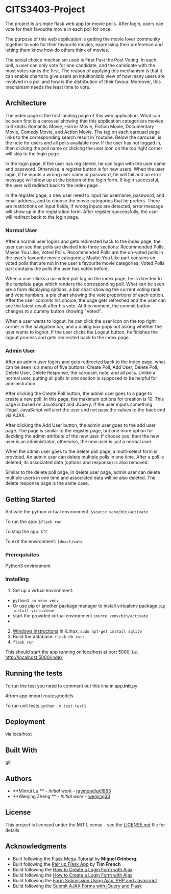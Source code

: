 # CITS3403-Project

The project is a simple flask web app for movie polls. After login, users can vote for their favourite movie in each poll for once.

The purpose of this web application is getting the movie lover community together to vote for their favourite movies, expressing their preference and letting them know how do others think of movies.

The social choice mechanism used is First Past the Post Voting. In each poll, a user can only vote for one candidate, and the candidate with the most votes ranks the first. The reason of applying this mechanism is that it can enable charts to give users an intuitionistic view of how many users are involved in a poll and how is the distribution of their favour. Moreover, this mechanism needs the least time to vote.

## Architecture
The index page is the first landing page of this web application. What can be seen first is a carousel showing that this application categorises movies in 6 kinds: Romantic Movie, Horror Movie, Fiction Movie, Documentary Movie, Comedy Movie, and Action Movie. The tag on each carousel page links to the corresponding search result in Youtube. Below the carousel, is the note for users and all polls available now. If the user has not logged in, then clicking the poll name or clicking the user icon on the top right corner will skip to the login page.

In the login page, if the user has registered, he can login with the user name and password. Otherwise, a register button is for new users. When the user login, if he inputs a wrong user name or password, he will fail and an error message will show up at the bottom of the login form. If login successful, the user will redirect back to the index page.

In the register page, a new user need to input his username, password, and email address, and to choose the movie categories that he prefers. There are restrictions on input fields, if wrong inputs are detected, error message will show up in the registration form. After register successfully, the user will redirect back to the login page.

### Normal User
After a normal user logins and gets redirected back to the index page, the user can see that polls are divided into three sections: Recommended Polls, Maybe You Like, Voted Polls. Recommended Polls are the un-voted polls in the user's favourite movie categories; Maybe You Like part contains un-voted polls that are not in the user's favourite movie categories; Voted Polls part contains the polls the user has voted before.

When a user clicks a un-voted poll tag on the index page, he is directed to the template page which renders the corresponding poll. What can be seen are a form displaying options, a bar chart showing the current voting rank and vote numbers, a pie chart showing the vote proportions of each option. After the user commits his choice, the page gets refreshed and the user can see the latest result after his vote. At this moment, the commit button changes to a dummy button showing "Voted".

When a user wants to logout, he can click the user icon on the top right corner in the navigation bar, and a dialog box pops out asking whether the user wants to logout. If the user clicks the Logout button, he finishes the logout process and gets redirected back to the index page.

### Admin User
After an admin user logins and gets redirected back to the index page, what can be seen is a menu of five buttons: Create Poll, Add User, Delete Poll, Delete User, Delete Response, the carousel, note, and all polls. Unlike a normal user, putting all polls in one section is supposed to be helpful for administration.

After clicking the Create Poll button, the admin user goes to a page to create a new poll. In this page, the maximum options for creation is 10. This page is based on JavaScript and JQuery. If the user inputs something illegal, JavaScript will alert the user and not pass the values to the back end via AJAX.

After clicking the Add User button, the admin user goes to the add user page. The page is similar to the register page, but one more option for deciding the admin attribute of the new user. If choose yes, then the new user is an administrator, otherwise, the new user is just a normal user.

When the admin user goes to the delete poll page, a multi-select form is provided. An admin user can delete multiple polls in one time. After a poll is deleted, its associated data (options and response) is also removed.

Similar to the delete poll page, in delete user page, admin user can delete multiple users in one time and associated data will be also deleted. The delete response page is the same case.



## Getting Started

Activate the python virtual environment:
`$source venv/bin/activate`

To run the app:
`$flask run`

To stop the app:
`$^C`

To exit the environment:
`$deactivate`

### Prerequisites
Python3 environment

### Installing

1. Set up a virtual environment:
 - `python3 -m venv venv`
 - Or use pip or another package manager to install virtualenv package `pip install virtualenv`
 - start the provided virtual environment
   `source venv/bin/activate`
 -

2. [Windows instructions](http://www.sqlitetutorial.net/download-install-sqlite/)
  In \Linux, `sudo apt-get install sqlite`
3. Build the database: `flask db init`
4. `flask run`

This should start the app running on localhost at port 5000, i.e. [http://localhost:5000/index](http://localhost:5000/index)

## Running the tests

To run the test you need to comment out this line in app.__init__.py

 #from app import routes,models


To run unit tests
`python -m test.test1`

## Deployment

via localhost

## Built With

git

## Authors

* **Minrui Lu ** - *Initial work* - [raymondluk1995](https://github.com/raymondluk1995)
* **Wenjing Zheng ** - *Initial work* - [wenjing33](https://github.com/wenjing33)

## License

This project is licensed under the MIT License - see the [LICENSE.md](LICENSE.md) file for details

## Acknowledgments

* Built following the [Flask Mega-Tutorial](https://blog.miguelgrinberg.com/post/the-flask-mega-tutorial-part-i-hello-world) by **Miguel Grinberg**.
* Built following the [Pair up Flask App](https://github.com/drtnf/cits3403-pair-up) by **Tim French**
* Build following the [How to Create a Login Form with Ajax](https://www.webucator.com/how-to/how-create-login-form-with-ajax.cfm)
* Build following the [How to Create a Login Form with Ajax](https://www.webucator.com/how-to/how-create-login-form-with-ajax.cfm)
* Build following the [Form Submission Using Ajax, PHP and Javascript](https://www.formget.com/form-submission-using-ajax-php-and-javascript/)
* Build following the [Submit AJAX Forms with jQuery and Flask](https://www.youtube.com/watch?v=IZWtHsM3Y5A)
